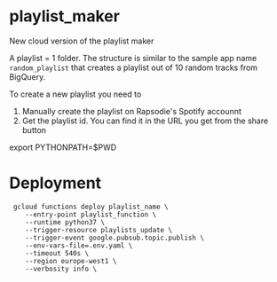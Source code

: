 # playlist_maker
New cloud version of the playlist maker

A playlist = 1 folder. The structure is similar to the sample app name `random_playlist` that creates a playlist out of 10 random tracks from BigQuery.

To create a new playlist you need to
1. Manually create the playlist on Rapsodie's Spotify accounnt
2. Get the playlist id. You can find it in the URL you get from the share button


export PYTHONPATH=$PWD

# Deployment
```
 gcloud functions deploy playlist_name \
    --entry-point playlist_function \
    --runtime python37 \
    --trigger-resource playlists_update \
    --trigger-event google.pubsub.topic.publish \
    --env-vars-file=.env.yaml \
    --timeout 540s \
    --region europe-west1 \
    --verbosity info \
```